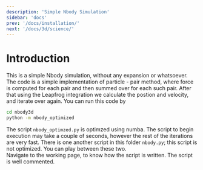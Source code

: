 ```yaml
---
description: 'Simple Nbody Simulation'
sidebar: 'docs'
prev: '/docs/installation/'
next: '/docs/3d/science/'
---
```


# Introduction
This is a simple Nbody simulation, without any expansion or whatsoever. The code is a simple implementation of particle - pair method, where force is computed for each pair and then summed over for each such pair. After that using the Leapfrog integration we calculate the postion and velocity, and iterate over again. 
You can run this code by        

```bash
cd nbody3d
python -m nbody_optimized
```

The script `nbody_optimzed.py` is optimzed using numba. The script to begin execution may take a couple of seconds, however the rest of the  iterations are very fast. There is one another script in this folder `nbody.py`; this script is not optimized. You can play between these two.         
Navigate to the working page, to know how the script is written.  The script is well commented.